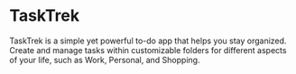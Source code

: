 # TaskTrek
TaskTrek is a simple yet powerful to-do app that helps you stay organized. Create and manage tasks within customizable folders for different aspects of your life, such as Work, Personal, and Shopping.
